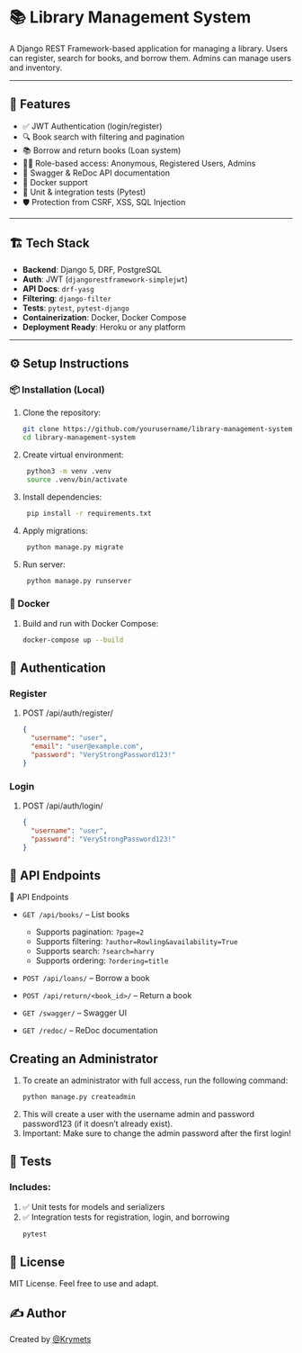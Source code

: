 # 📚 Library Management System

A Django REST Framework-based application for managing a library. Users can register, search for books, and borrow them. Admins can manage users and inventory.

---

## 🚀 Features

- ✅ JWT Authentication (login/register)
- 🔍 Book search with filtering and pagination
- 📚 Borrow and return books (Loan system)
- 🧑‍💼 Role-based access: Anonymous, Registered Users, Admins
- 📄 Swagger & ReDoc API documentation
- 🐳 Docker support
- 🧪 Unit & integration tests (Pytest)
- 🛡️ Protection from CSRF, XSS, SQL Injection

---

## 🏗 Tech Stack

- **Backend**: Django 5, DRF, PostgreSQL
- **Auth**: JWT (`djangorestframework-simplejwt`)
- **API Docs**: `drf-yasg`
- **Filtering**: `django-filter`
- **Tests**: `pytest`, `pytest-django`
- **Containerization**: Docker, Docker Compose
- **Deployment Ready**: Heroku or any platform

---

## ⚙️ Setup Instructions

### 📦 Installation (Local)

1. Clone the repository:
   ```bash
   git clone https://github.com/yourusername/library-management-system.git
   cd library-management-system

2. Create virtual environment:
   ```bash
    python3 -m venv .venv
    source .venv/bin/activate

3. Install dependencies:
   ```bash
    pip install -r requirements.txt

4. Apply migrations:
   ```bash
    python manage.py migrate
   
5. Run server:
   ```bash
    python manage.py runserver

### 🐳 Docker
1. Build and run with Docker Compose:
   ```bash
   docker-compose up --build

## 🔐 Authentication
### Register
1. POST /api/auth/register/
   ```json
   {
     "username": "user",
     "email": "user@example.com",
     "password": "VeryStrongPassword123!"
   }

### Login
1. POST /api/auth/login/
   ```json
   {
     "username": "user",
     "password": "VeryStrongPassword123!"
   }

## 📘 API Endpoints
📘 API Endpoints
- `GET /api/books/` – List books  
  - Supports pagination: `?page=2`  
  - Supports filtering: `?author=Rowling&availability=True`  
  - Supports search: `?search=harry`  
  - Supports ordering: `?ordering=title`  

- `POST /api/loans/` – Borrow a book
- `POST /api/return/<book_id>/` – Return a book
- `GET /swagger/` – Swagger UI
- `GET /redoc/` – ReDoc documentation

## Creating an Administrator
1. To create an administrator with full access, run the following command:
    ```bash
    python manage.py createadmin
2. This will create a user with the username admin and password password123 (if it doesn’t already exist).
3. Important: Make sure to change the admin password after the first login!

## 🧪 Tests
### Includes:
1. ✅ Unit tests for models and serializers
2. ✅ Integration tests for registration, login, and borrowing
   ```bash
   pytest

## 📑 License
MIT License. Feel free to use and adapt.

## ✍️ Author
Created by [@Krymets](https://github.com/Krymets)
